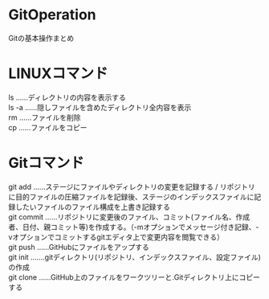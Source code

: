 # GitOperation
Gitの基本操作まとめ

# LINUXコマンド
ls ……ディレクトリの内容を表示する<br>
ls -a ……隠しファイルを含めたディレクトリ全内容を表示<br>
rm ……ファイルを削除<br>
cp ……ファイルをコピー

# Gitコマンド
git add ……ステージにファイルやディレクトリの変更を記録する / リポジトリに目的ファイルの圧縮ファイルを記録後、ステージのインデックスファイルに記録したいファイルのファイル構成を上書き記録する<br>
git commit ……リポジトリに変更後のファイル、コミット(ファイル名、作成者、日付、親コミット等)を作成する。（-mオプションでメッセージ付き記録、-vオプションでコミットするgitエディタ上で変更内容を閲覧できる）<br>
git push ……GitHubにファイルをアップする<br>
git init …….gitディレクトリ(リポジトリ、インデックスファイル、設定ファイル)の作成<br>
git clone ……GitHub上のファイルをワークツリーと.Gitディレクトリ上にコピーする<br>
